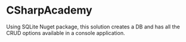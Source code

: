 # CSharpAcademy

Using SQLite Nuget package, this solution creates a DB and has all the CRUD options available in a console application.
